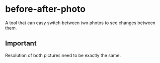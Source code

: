 # before-after-photo
A tool that can easy switch between two photos to see changes between them.
## Important
Resolution of both pictures need to be exactly the same.
